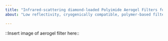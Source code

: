 ```yaml
---
title: "Infrared-scattering diamond-loaded Polyimide Aerogel Filters for Space Science Missions "
about: "Low reflectivity, cryogenically compatible, polymer-based filters."

---
```


::Insert image of aerogel filter here::

